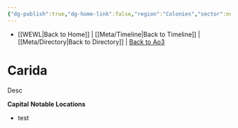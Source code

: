 ```yaml
---
{"dg-publish":true,"dg-home-link":false,"region":"Colonies","sector":null,"system":"Carida","grid":"M-9","aliases":[],"tags":["map","planet","colonies","unfinished"],"permalink":"/navigational/carida/","dgHomeLink":false,"dgPassFrontmatter":true}
---
```


- [[WEWL\|Back to Home]] | [[Meta/Timeline\|Back to Timeline]] | [[Meta/Directory\|Back to Directory]] | [Back to Ao3](https://archiveofourown.org/works/19334440/chapters/45992584)

# Carida
Desc

**Capital**
**Notable Locations**
- test